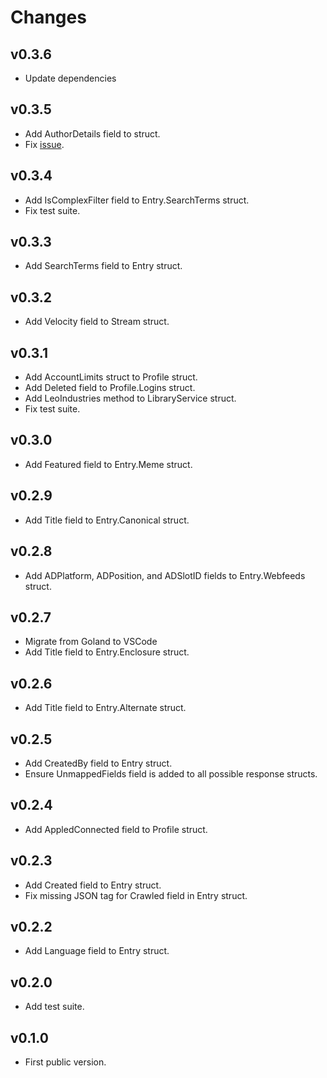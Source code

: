 # Changes

## v0.3.6
- Update dependencies

## v0.3.5

- Add AuthorDetails field to  struct.
- Fix [issue](https://github.com/sherif-fanous/go-feedly/issues/1).

## v0.3.4

- Add IsComplexFilter field to Entry.SearchTerms struct.
- Fix test suite.

## v0.3.3

- Add SearchTerms field to Entry struct.

## v0.3.2

- Add Velocity field to Stream struct.

## v0.3.1

- Add AccountLimits struct to Profile struct.
- Add Deleted field to Profile.Logins struct.
- Add LeoIndustries method to LibraryService struct.
- Fix test suite.

## v0.3.0

- Add Featured field to Entry.Meme struct.

## v0.2.9

- Add Title field to Entry.Canonical struct.

## v0.2.8

- Add ADPlatform, ADPosition, and ADSlotID fields to Entry.Webfeeds struct.

## v0.2.7

- Migrate from Goland to VSCode
- Add Title field to Entry.Enclosure struct.

## v0.2.6

- Add Title field to Entry.Alternate struct.

## v0.2.5

- Add CreatedBy field to Entry struct.
- Ensure UnmappedFields field is added to all possible response structs.

## v0.2.4

- Add AppledConnected field to Profile struct.

## v0.2.3

- Add Created field to Entry struct.
- Fix missing JSON tag for Crawled field in Entry struct.

## v0.2.2

- Add Language field to Entry struct.

## v0.2.0

- Add test suite.

## v0.1.0

- First public version.